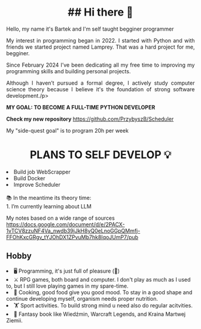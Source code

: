 <h1 id="header" align="center">## Hi there 👋</h1>
<p align="justify">Hello, my name it's Bartek and I'm self taught begginer programmer</p>
<p align="justify">My interest in programming began in 2022. I started with Python and with friends we started project named Lamprey. That was a hard project for me, begginer. </p>
<p align="justify">Since February 2024 I’ve been dedicating all my free time to improving my programming skills and building personal projects.</p>
<p align="justify">Although I haven’t pursued a formal degree, I actively study computer science theory because I believe it's the foundation of strong software development./p>
<p align="justify"><b>MY GOAL: TO BECOME A FULL-TIME PYTHON DEVELOPER</b></p>

<b>Check my new repository</b>
https://github.com/PrzybyszB/Scheduler

My "side-quest goal" is to program 20h per week

<h1 align="center">PLANS TO SELF DEVELOP 💡</h1>

<li>Build job WebScrapper</li>
<li>Build Docker</li>
<li>Improve Scheduler</li>
 </br> 
📚 In the meantime its theory time: 
 </br> 
1. I’m currently learning about LLM

My notes based on a wide range of sources https://docs.google.com/document/d/e/2PACX-1vTCV8zzuNF4Va_nwdb39jJkH8yQ0eLnoGGpQMmfj-FFOhKxcGRgv_tYJOhDX1ZPvuMb7hk8IqoJUmP7/pub

<h2>Hobby</h2>
<li>🖥️ Programming, it's just full of pleasure (🐛)</li>
<li>⚔️ RPG games, both board and computer. I don't play as much as I used to, but I still love playing games in my spare-time.</li>
<li>🔪 Cooking, good food give you good mood. To stay in a good shape and continue developing myself, organism needs proper nutrition.</li>
<li>🏋️ Sport activities. To build strong mind u need also do regular acitvities.</li>
<li>📖 Fantasy book like Wiedźmin, Warcraft Legends, and Kraina Martwej Ziemii.</li>



<!--
**PrzybyszB/PrzybyszB** is a ✨ _special_ ✨ repository because its `README.md` (this file) appears on your GitHub profile.

Here are some ideas to get you started:

- 🔭 I’m currently working on ...
- 🌱 I’m currently learning ...
- 👯 I’m looking to collaborate on ...
- 🤔 I’m looking for help with ...
- 💬 Ask me about ...
- 📫 How to reach me: ...
- 😄 Pronouns: ...
- ⚡ Fun fact: ...
-->
